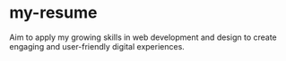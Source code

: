 # my-resume
Aim to apply my growing skills in web development and design to create engaging and user-friendly digital experiences.
